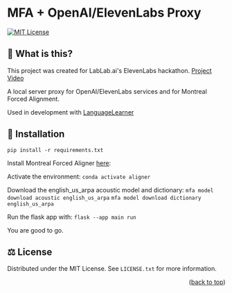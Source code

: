 # MFA + OpenAI/ElevenLabs Proxy

<a name="readme-top"></a>

[![MIT License][license-shield]][license-url]

## 🤔 What is this?
This project was created for LabLab.ai's ElevenLabs hackathon. [Project Video](https://lablab.ai/event/eleven-labs-ai-hackathon/phomemes/languagelearner)

A local server proxy for OpenAI/ElevenLabs services and for Montreal Forced Alignment.

Used in development with [LanguageLearner](https://kael558.github.io/LanguageLearner/)

## 🔧 Installation
`pip install -r requirements.txt`

Install Montreal Forced Aligner [here](https://montreal-forced-aligner.readthedocs.io/en/latest/getting_started.html):

Activate the environment:
`conda activate aligner`

Download the english_us_arpa acoustic model and dictionary:
`mfa model download acoustic english_us_arpa`
`mfa model download dictionary english_us_arpa`

Run the flask app with:
`flask --app main run`

You are good to go.

## ⚖️ License
Distributed under the MIT License. See `LICENSE.txt` for more information.

<p align="right">(<a href="#readme-top">back to top</a>)</p>

[license-shield]: https://img.shields.io/badge/License-MIT-yellow.svg
[license-url]: https://github.com/kael558/LanguageLearner/blob/main/LICENSE
